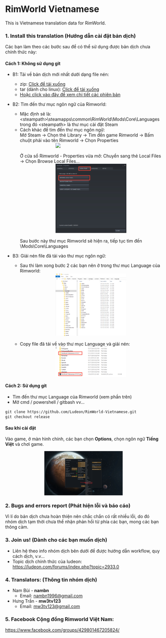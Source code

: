 # RimWorld Vietnamese
This is Vietnamese translation data for RimWorld.

### 1. Install this translation (Hướng dẫn cài đặt bản dịch)

Các bạn làm theo các bước sau để có thể sử dụng được bản dịch chưa chính thức này:

#### Cách 1: Không sử dụng git

- B1: Tải về bản dịch mới nhất dưới dạng file nén:
    - zip: [Click để tải xuống](https://github.com/Ludeon/RimWorld-Vietnamese/archive/v0.19.1.zip)
    - tar (dành cho linux): [Click để tải xuống](https://github.com/Ludeon/RimWorld-Vietnamese/archive/v0.19.1.zip)
    - [Hoặc click vào đây để xem chi tiết các phiên bản](https://github.com/Ludeon/RimWorld-Vietnamese/releases/)

- B2: Tìm đến thư mục ngôn ngữ của Rimworld:
    - Mặc định sẽ là: <br>\<steampath\>\steamapps\common\RimWorld\Mods\Core\Languages<br>trong đó \<steampath\> là thư mục cài đặt Steam
    - Cách khác để tìm đến thư mục ngôn ngữ:<br>Mở Steam -> Chọn thẻ Library -> Tìm đến game Rimworld -> Bấm chuột phải vào tên Rimworld -> Chọn Properties<br><img src="assets/pic1.jpg" style="display:block;margin:auto;max-width:50%"><br>Ở cửa sổ Rimworld - Properties vừa mở: Chuyển sang thẻ Local Files -> Chọn Browse Local Files...<br><img src="assets/pic2.jpg" style="display:block;margin:auto;max-width:50%"><br>Sau bước này thư mục Rimworld sẽ hiện ra, tiếp tục tìm đến \Mods\Core\Languages

- B3: Giải nén file đã tải vào thư mục ngôn ngữ:
    - Sau thi làm xong bước 2 các bạn nên ở trong thư mục Language của Rimworld:<br><img src="assets/pic3.png" style="display:block;margin:auto;max-width:50%"><br>
    - Copy file đã tải về vào thư mục Language và giải nén:<br><img src="assets/pic4.jpg" style="display:block;margin:auto;max-width:50%">

#### Cách 2: Sử dụng git
- Tìm đến thư mục Language của Rimworld (xem phần trên)
- Mở cmd / powershell / gitbash vv...
```
git clone https://github.com/Ludeon/RimWorld-Vietnamese.git
git checkout release
```

#### Sau khi cài đặt
Vào game, ở màn hình chính, các bạn chọn **Options**, chọn ngôn ngữ **Tiếng Việt** và chơi game.

<img src="assets/pic5.png" style="display:block;margin:auto;max-width:50%">

### 2. Bugs and errors report (Phát hiện lỗi và báo cáo)
Vì lí do bản dịch chưa hoàn thiện nên chắc chắn có rất nhiều lỗi, do đó nhóm dịch tạm thời chưa thể nhận phản hồi từ phía các bạn, mong các bạn thông cảm.

### 3. Join us! (Dành cho các bạn muốn dịch)
- Liên hệ theo info nhóm dịch bên dưới để được hướng dẫn workflow, quy cách dịch, v.v...
- Topic dịch chính thức của ludeon:<br>https://ludeon.com/forums/index.php?topic=2933.0<br>
  
### 4. Translators: (Thông tin nhóm dịch)
- Nam Bùi - **nambn**
    - Email: nambn1996@gmail.com
- Hưng Trần - **mw3tv123**
    - Email: mw3tv123@gmail.com

### 5. Facebook Cộng đồng Rimworld Việt Nam: 
https://www.facebook.com/groups/429801467205824/

